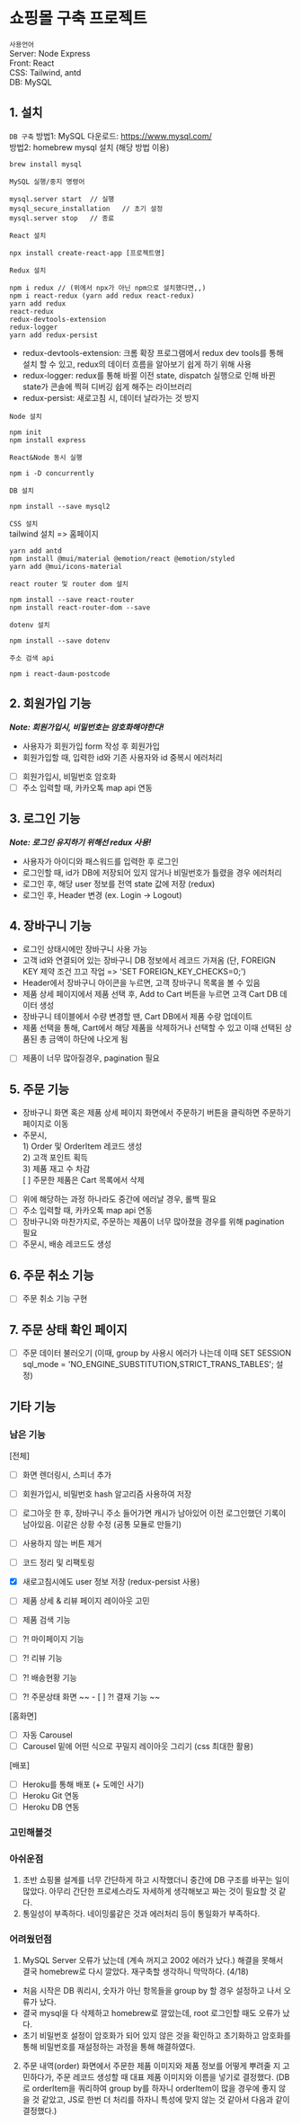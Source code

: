 # 쇼핑몰 구축 프로젝트

`사용언어` <br>
Server: Node Express <br>
Front: React <br>
CSS: Tailwind, antd <br>
DB: MySQL <br>

## 1. 설치

`DB 구축`
방법1: MySQL 다운로드: https://www.mysql.com/ <br> 
방법2: homebrew mysql 설치 (해당 방법 이용)<br> 
```
brew install mysql
```

`MySQL 실행/중지 명령어`
```
mysql.server start  // 실행
mysql_secure_installation   // 초기 설정
mysql.server stop   // 종료
```

`React 설치`
```
npx install create-react-app [프로젝트명]
```

`Redux 설치`
```
npm i redux // (위에서 npx가 아닌 npm으로 설치했다면,,)
npm i react-redux (yarn add redux react-redux)
yarn add redux 
react-redux 
redux-devtools-extension 
redux-logger 
yarn add redux-persist
```
* redux-devtools-extension: 크롬 확장 프로그램에서 redux dev tools를 통해 설치 할 수 있고, redux의 데이터 흐름을 알아보기 쉽게 하기 위해 사용
* redux-logger: redux를 통해 바뀔 이전 state, dispatch 실행으로 인해 바뀐 state가 콘솔에 찍혀 디버깅 쉽게 해주는 라이브러리
* redux-persist: 새로고침 시, 데이터 날라가는 것 방지

`Node 설치`
```
npm init
npm install express
```

`React&Node 동시 실행`
```
npm i -D concurrently
```

`DB 설치`
```
npm install --save mysql2
```

`CSS 설치`
<br> tailwind 설치 => 홈페이지
```
yarn add antd
npm install @mui/material @emotion/react @emotion/styled
yarn add @mui/icons-material
```

`react router 및 router dom 설치`
```
npm install --save react-router
npm install react-router-dom --save
```

`dotenv 설치`
```
npm install --save dotenv
```

`주소 검색 api`
```
npm i react-daum-postcode
```

## 2. 회원가입 기능 
**_Note: 회원가입시, 비밀번호는 암호화해야한다!_**
- 사용자가 회원가입 form 작성 후 회원가입
- 회원가입할 때, 입력한 id와 기존 사용자와 id 중복시 에러처리
- [ ] 회원가입시, 비밀번호 암호화
- [ ] 주소 입력할 때, 카카오톡 map api 연동

## 3. 로그인 기능
**_Note: 로그인 유지하기 위해선 redux 사용!_**
- 사용자가 아이디와 패스워드를 입력한 후 로그인
- 로그인할 때, id가 DB에 저장되어 있지 않거나 비밀번호가 틀렸을 경우 에러처리
- 로그인 후, 해당 user 정보를 전역 state 값에 저장 (redux)
- 로그인 후, Header 변경 (ex. Login → Logout)

## 4. 장바구니 기능
- 로그인 상태시에만 장바구니 사용 가능
- 고객 id와 연결되어 있는 장바구니 DB 정보에서 레코드 가져옴 (단, FOREIGN KEY 제약 조건 끄고 작업 => 'SET FOREIGN_KEY_CHECKS=0;')
- Header에서 장바구니 아이콘을 누르면, 고객 장바구니 목록을 볼 수 있음
- 제품 상세 페이지에서 제품 선택 후, Add to Cart 버튼을 누르면 고객 Cart DB 데이터 생성
- 장바구니 테이블에서 수량 변경할 땐, Cart DB에서 제품 수량 업데이트
- 제품 선택을 통해, Cart에서 해당 제품을 삭제하거나 선택할 수 있고 이때 선택된 상품된 총 금액이 하단에 나오게 됨
- [ ] 제품이 너무 많아질경우, pagination 필요

## 5. 주문 기능
- 장바구니 화면 혹은 제품 상세 페이지 화면에서 주문하기 버튼을 클릭하면 주문하기 페이지로 이동
- 주문시, 
<br>  1) Order 및 OrderItem 레코드 생성
<br>  2) 고객 포인트 획득 
<br>  3) 제품 재고 수 차감
<br>  [ ] 주문한 제품은 Cart 목록에서 삭제
- [ ] 위에 해당하는 과정 하나라도 중간에 에러날 경우, 롤백 필요 
- [ ] 주소 입력할 때, 카카오톡 map api 연동
- [ ] 장바구니와 마찬가지로, 주문하는 제품이 너무 많아졌을 경우를 위해 pagination 필요
- [ ] 주문시, 배송 레코드도 생성

## 6. 주문 취소 기능
- [ ] 주문 취소 기능 구현

## 7. 주문 상태 확인 페이지
- [ ] 주문 데이터 불러오기 (이때, group by 사용시 에러가 나는데 이때 SET SESSION sql_mode = 'NO_ENGINE_SUBSTITUTION,STRICT_TRANS_TABLES'; 설정)

## 기타 기능

### 남은 기능
[전체]
- [ ] 화면 렌더링시, 스피너 추가
- [ ] 회원가입시, 비밀번호 hash 알고리즘 사용하여 저장
- [ ] 로그아웃 한 후, 장바구니 주소 들어가면 캐시가 남아있어 이전 로그인했던 기록이 남아있음. 이같은 상황 수정 (공통 모듈로 만들기)
- [ ] 사용하지 않는 버튼 제거
- [ ] 코드 정리 및 리팩토링
- [x] 새로고침시에도 user 정보 저장 (redux-persist 사용)
- [ ] 제품 상세 & 리뷰 페이지 레이아웃 고민
- [ ] 제품 검색 기능 <br>

- [ ] ?! 마이페이지 기능
- [ ] ?! 리뷰 기능
- [ ] ?! 배송현황 기능
- [ ] ?! 주문상태 화면 
~~ - [ ] ?! 결재 기능 ~~

[홈화면]
- [ ] 자동 Carousel
- [ ] Carousel 밑에 어떤 식으로 꾸밀지 레이아웃 그리기 (css 최대한 활용)

[배포]
- [ ] Heroku를 통해 배포 (+ 도메인 사기)
- [ ] Heroku Git 연동
- [ ] Heroku DB 연동

### 고민해볼것

### 아쉬운점
1. 초반 쇼핑몰 설계를 너무 간단하게 하고 시작했더니 중간에 DB 구조를 바꾸는 일이 많았다. 아무리 간단한 프로세스라도 자세하게 생각해보고 짜는 것이 필요할 것 같다.
2. 통일성이 부족하다. 네이밍룰같은 것과 에러처리 등이 통일화가 부족하다.

### 어려웠던점
1. MySQL Server 오류가 났는데 (계속 꺼지고 2002 에러가 났다.) 해결을 못해서 결국 homebrew로 다시 깔았다. 재구축할 생각하니 막막하다. (4/18)
- 처음 시작은 DB 쿼리시, 숫자가 아닌 항목들을 group by 할 경우 설정하고 나서 오류가 났다.
- 결국 mysql을 다 삭제하고 homebrew로 깔았는데, root 로그인할 때도 오류가 났다.
- 초기 비밀번호 설정이 암호화가 되어 있지 않은 것을 확인하고 초기화하고 암호화를 통해 비밀번호를 재설정하는 과정을 통해 해결하였다.
2. 주문 내역(order) 화면에서 주문한 제품 이미지와 제품 정보를 어떻게 뿌려줄 지 고민하다가, 주문 레코드 생성할 때 대표 제품 이미지와 이름을 넣기로  결정했다. (DB로 orderItem을 쿼리하여 group by를 하자니 orderItem이 많을 경우에 좋지 않을 것 같았고, JS로 한번 더 처리를 하자니 특성에 맞지 않는 것 같아서 다음과 같이 결정했다.)

